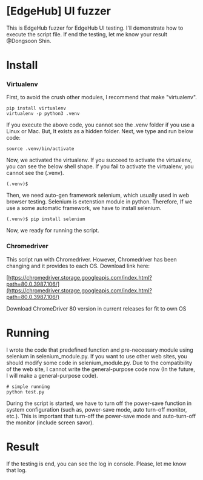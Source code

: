 # [EdgeHub] UI fuzzer

This is EdgeHub fuzzer for EdgeHub UI testing. I'll demonstrate how to execute the script file. If end the testing, let me know your result @Dongsoon Shin. 


# Install


### Virtualenv

First, to avoid the crush other modules, I recommend that make "virtualenv".

    pip install virtualenv
    virtualenv -p python3 .venv

If you execute the above code, you cannot see the .venv folder if you use a Linux or Mac. But, It exists as a hidden folder. Next, we type and run below code:

    source .venv/bin/activate

Now, we activated the virtualenv. If you succeed to activate the virtualenv, you can see the below shell shape. If you fail to activate the virtualenv, you cannot see the (.venv).

    (.venv)$

Then, we need auto-gen framework selenium, which usually used in web browser testing. Selenium is extenstion module in python. Therefore, If we use a some automatic framework, we have to install selenium.

    (.venv)$ pip install selenium

Now, we ready for running the script.

### Chromedriver

This script run with Chromedriver. However, Chromedriver has been changing and it provides to each OS. Download link here:

[https://chromedriver.storage.googleapis.com/index.html?path=80.0.3987.106/](https://chromedriver.storage.googleapis.com/index.html?path=80.0.3987.106/)

Download ChromeDriver 80 version in current releases for fit to own OS

# Running

I wrote the code that predefined function and pre-necessary module using selenium in selenium_module.py. If you want to use other web sites, you should modify some code in selenium_module.py. Due to the compatibility of the web site, I cannot write the general-purpose code now (In the future, I will make a general-purpose code).

    # simple running
    python test.py

During the script is started, we have to turn off the power-save function in system configuration (such as, power-save mode, auto turn-off monitor, etc.). This is important that turn-off the power-save mode and auto-turn-off the monitor (include screen savor). 

# Result

If the testing is end, you can see the log in console. Please, let me know that log.
